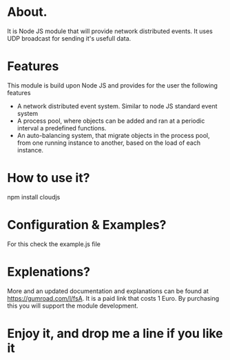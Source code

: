 # About.
 It is Node JS module that will provide network distributed events. It uses UDP broadcast for sending it's usefull data.

# Features

 This module is build upon Node JS and provides for the user the following features

* A network distributed event system. Similar to node JS standard event system
* A process pool, where objects can be added and ran at a periodic interval a predefined functions.
* An auto-balancing system, that migrate objects in the process pool, from one running instance to another, based on the load of each instance.

# How to use it?
 npm install cloudjs

# Configuration & Examples?
 For this check the example.js file

# Explenations?
 More and an updated documentation and explanations can be found at https://gumroad.com/l/fsA. It is a paid link that costs 1 Euro. By purchasing this you will support the module development.

# Enjoy it, and drop me a line if you like it
